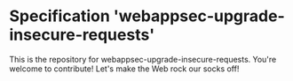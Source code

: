
# Specification 'webappsec-upgrade-insecure-requests'

This is the repository for webappsec-upgrade-insecure-requests. You're welcome to contribute! Let's make the Web rock our socks
off!
